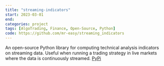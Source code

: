 ```yaml
---
title: "streaming-indicators"
start: 2023-03-01
end: 
categories: project
tags: [AlgoTrading, Finance, Open-Source, Python]
code: https://github.com/mr-easy/streaming_indicators
---
```


An open-source Python library for computing technical analysis indicators on streaming data. Useful when running a trading strategy in live markets where the data is continuously streamed. <a href="https://pypi.org/project/streaming-indicators/">PyPi</a>